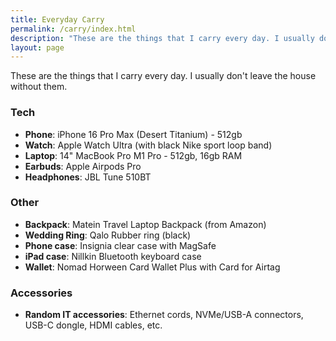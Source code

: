 ```yaml
---
title: Everyday Carry
permalink: /carry/index.html
description: "These are the things that I carry every day. I usually don't leave the house without them."
layout: page
---
```


These are the things that I carry every day. I usually don't leave the house without them.

### Tech

- **Phone**: iPhone 16 Pro Max (Desert Titanium) - 512gb
- **Watch**: Apple Watch Ultra (with black Nike sport loop band)
- **Laptop**: 14" MacBook Pro M1 Pro - 512gb, 16gb RAM
- **Earbuds**: Apple Airpods Pro
- **Headphones**: JBL Tune 510BT

### Other

- **Backpack**: Matein Travel Laptop Backpack (from Amazon)
- **Wedding Ring**: Qalo Rubber ring (black)
- **Phone case**: Insignia clear case with MagSafe
- **iPad case**: Nillkin Bluetooth keyboard case
- **Wallet**: Nomad Horween Card Wallet Plus with Card for Airtag

### Accessories

- **Random IT accessories**: Ethernet cords, NVMe/USB-A connectors, USB-C dongle, HDMI cables, etc.